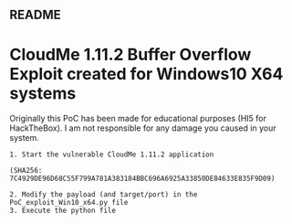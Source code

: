 ## README
# CloudMe 1.11.2 Buffer Overflow Exploit created for Windows10 X64 systems

Originally this PoC has been made for educational purposes (HI5 for HackTheBox). I am not responsible for any damage you caused in your system.

    1. Start the vulnerable CloudMe 1.11.2 application

    (SHA256: 7C4929DE96D68C55F799A781A383184BBC696A6925A33850DE84633E835F9D09)

    2. Modify the payload (and target/port) in the PoC_exploit_Win10_x64.py file
    3. Execute the python file
